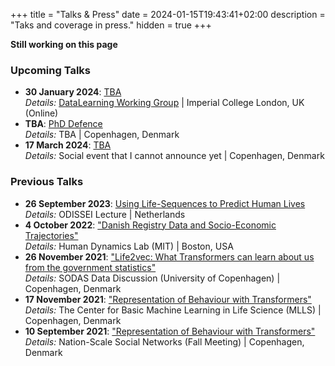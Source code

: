 +++
title = "Talks & Press"
date = 2024-01-15T19:43:41+02:00
description = "Taks and coverage in press."
hidden = true
+++

**Still working on this page**

### Upcoming Talks
- **30 January 2024**: [TBA](https://sites.google.com/view/rossella-arcucci/home/calendar-datalearning)  
  *Details:* [DataLearning Working Group](https://sites.google.com/view/rossella-arcucci/home/calendar-datalearning) | Imperial College London, UK (Online)
- **TBA**: [PhD Defence](#)  
  *Details:* TBA | Copenhagen, Denmark
- **17 March 2024**: [TBA](#)  
  *Details:* Social event that I cannot announce yet | Copenhagen, Denmark

### Previous Talks
- **26 September 2023**: [Using Life-Sequences to Predict Human Lives](https://odissei-data.nl/en/2023/09/odissei-lecture-using-sequences-of-life-events-to-predict-human-lives/)  
  *Details:* ODISSEI Lecture | Netherlands
- **4 October 2022**: ["Danish Registry Data and Socio-Economic Trajectories"](https://www.media.mit.edu/groups/human-dynamics/overview/)  
  *Details:* Human Dynamics Lab (MIT) | Boston, USA
- **26 November 2021**: ["Life2vec: What Transformers can learn about us from the government statistics"](https://sodas.ku.dk/events/sodas-data-discussion-26-november-2021/)  
  *Details:* SODAS Data Discussion (University of Copenhagen) | Copenhagen, Denmark
- **17 November 2021**: ["Representation of Behaviour with Transformers"](https://www.mlls.dk/)  
  *Details:* The Center for Basic Machine Learning in Life Science (MLLS) | Copenhagen, Denmark
- **10 September 2021**: ["Representation of Behaviour with Transformers"](https://sodas.ku.dk/projects/nation-scale-social-networks/)  
  *Details:* Nation-Scale Social Networks (Fall Meeting) | Copenhagen, Denmark
